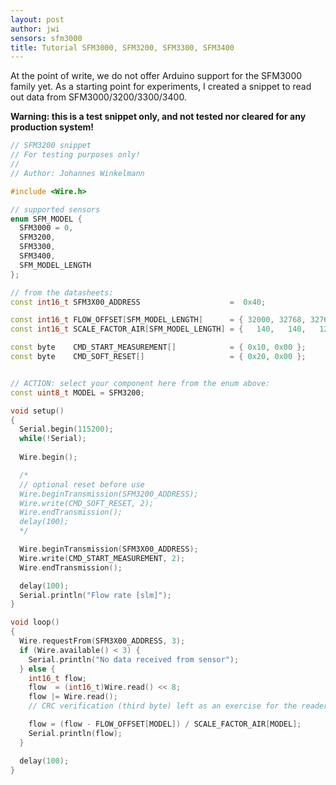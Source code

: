 ```yaml
---
layout: post
author: jwi
sensors: sfm3000
title: Tutorial SFM3000, SFM3200, SFM3300, SFM3400
---
```


At the point of write, we do not offer Arduino support for the SFM3000 family yet. As a starting point for experiments, I created a snippet to read out data from SFM3000/3200/3300/3400.

**Warning: this is a test snippet only, and not tested nor cleared for any production system!**

```c++
// SFM3200 snippet
// For testing purposes only!
//
// Author: Johannes Winkelmann

#include <Wire.h>

// supported sensors
enum SFM_MODEL {
  SFM3000 = 0,
  SFM3200,
  SFM3300,
  SFM3400,
  SFM_MODEL_LENGTH
};

// from the datasheets:
const int16_t SFM3X00_ADDRESS                    =  0x40;

const int16_t FLOW_OFFSET[SFM_MODEL_LENGTH]      = { 32000, 32768, 32768, 32768 };
const int16_t SCALE_FACTOR_AIR[SFM_MODEL_LENGTH] = {   140,   140,   120,   800 };

const byte    CMD_START_MEASUREMENT[]            = { 0x10, 0x00 }; 
const byte    CMD_SOFT_RESET[]                   = { 0x20, 0x00 }; 


// ACTION: select your component here from the enum above:
const uint8_t MODEL = SFM3200;

void setup() 
{
  Serial.begin(115200);
  while(!Serial);
  
  Wire.begin();

  /*
  // optional reset before use
  Wire.beginTransmission(SFM3200_ADDRESS);
  Wire.write(CMD_SOFT_RESET, 2);
  Wire.endTransmission();
  delay(100);
  */

  Wire.beginTransmission(SFM3X00_ADDRESS);
  Wire.write(CMD_START_MEASUREMENT, 2);
  Wire.endTransmission();

  delay(100);
  Serial.println("Flow rate [slm]");
}

void loop() 
{
  Wire.requestFrom(SFM3X00_ADDRESS, 3);
  if (Wire.available() < 3) {
    Serial.println("No data received from sensor");
  } else {
    int16_t flow;
    flow  = (int16_t)Wire.read() << 8;
    flow |= Wire.read();
    // CRC verification (third byte) left as an exercise for the reader

    flow = (flow - FLOW_OFFSET[MODEL]) / SCALE_FACTOR_AIR[MODEL];
    Serial.println(flow);
  }

  delay(100);
}
```
